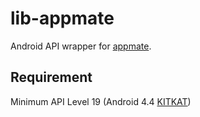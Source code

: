 # lib-appmate

Android API wrapper for [appmate].

## Requirement

Minimum API Level 19 (Android 4.4 [KITKAT])

[appmate]: /APCLab/appmate
[KITKAT]: https://developer.android.com/about/versions/android-4.4.html
